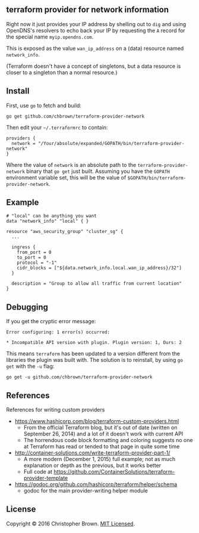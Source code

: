 ## terraform provider for network information

Right now it just provides your IP address by shelling out to `dig` and using OpenDNS's resolvers to echo back your IP by requesting the `A` record for the special name `myip.opendns.com`.

This is exposed as the value `wan_ip_address` on a (data) resource named `network_info`.

(Terraform doesn't have a concept of singletons, but a data resource is closer to a singleton than a normal resource.)


## Install

First, use `go` to fetch and build:

    go get github.com/chbrown/terraform-provider-network

Then edit your `~/.terraformrc` to contain:

    providers {
      network = "/Your/absolute/expanded/GOPATH/bin/terraform-provider-network"
    }

Where the value of `network` is an absolute path to the `terraform-provider-network` binary that `go get` just built.
Assuming you have the `GOPATH` environment variable set, this will be the value of `$GOPATH/bin/terraform-provider-network`.


## Example

    # "local" can be anything you want
    data "network_info" "local" { }

    resource "aws_security_group" "cluster_sg" {
      ...

      ingress {
        from_port = 0
        to_port = 0
        protocol = "-1"
        cidr_blocks = ["${data.network_info.local.wan_ip_address}/32"]
      }

      description = "Group to allow all traffic from current location"
    }


## Debugging

If you get the cryptic error message:

    Error configuring: 1 error(s) occurred:

    * Incompatible API version with plugin. Plugin version: 1, Ours: 2

This means `terraform` has been updated to a version different from the libraries the plugin was built with.
The solution is to reinstall, by using `go get` with the `-u` flag:

    go get -u github.com/chbrown/terraform-provider-network


## References

References for writing custom providers

- <https://www.hashicorp.com/blog/terraform-custom-providers.html>
  * From the official Terraform blog, but it's out of date (written on September 26, 2014) and a lot of it doesn't work with current API
  * The horrendous code block formatting and coloring suggests no one at Terraform has read or tended to that page in quite some time
- <http://container-solutions.com/write-terraform-provider-part-1/>
  * A more modern (December 1, 2015) full example; not as much explanation or depth as the previous, but it works better
  * Full code at <https://github.com/ContainerSolutions/terraform-provider-template>
- <https://godoc.org/github.com/hashicorp/terraform/helper/schema>
  * godoc for the main provider-writing helper module


## License

Copyright © 2016 Christopher Brown. [MIT Licensed](https://chbrown.github.io/licenses/MIT/#2016).
